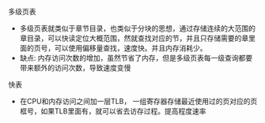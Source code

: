 多级页表
- 多级页表就类似于章节目录，也类似于分块的思想，通过存储连续的大范围的章目录，可以快读定位大概范围，然就查找对应的节，并且只存储需要的章里面的页号，可以使用偏移量查找，速度快。并且内存消耗少。
- 缺点: 内存访问次数的增加，虽然节省了内存，但是多级页表每一级查询都要带来额外的访问次数，导致速度变慢

快表
- 在CPU和内存访问之间加一层TLB， 一组寄存器存储最近使用过的页对应的页框号，如果TLB里面有，就可以省去访存过程。提高程度速率
